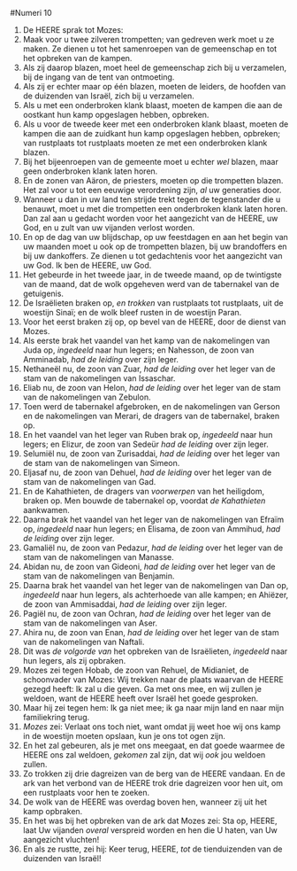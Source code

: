 #Numeri 10
1. De HEERE sprak tot Mozes:
2. Maak voor u twee zilveren trompetten; van gedreven werk moet u ze maken. Ze dienen u tot het samenroepen van de gemeenschap en tot het opbreken van de kampen.
3. Als zij daarop blazen, moet heel de gemeenschap zich bij u verzamelen, bij de ingang van de tent van ontmoeting.
4. Als zij er echter maar op één blazen, moeten de leiders, de hoofden van de duizenden van Israël, zich bij u verzamelen.
5. Als u met een onderbroken klank blaast, moeten de kampen die aan de oostkant hun kamp opgeslagen hebben, opbreken.
6. Als u voor de tweede keer met een onderbroken klank blaast, moeten de kampen die aan de zuidkant hun kamp opgeslagen hebben, opbreken; van rustplaats tot rustplaats moeten ze met een onderbroken klank blazen.
7. Bij het bijeenroepen van de gemeente moet u echter *wel* blazen, maar geen onderbroken klank laten horen.
8. En de zonen van Aäron, de priesters, moeten op die trompetten blazen. Het zal voor u tot een eeuwige verordening zijn, *al* uw generaties door.
9. Wanneer u dan in uw land ten strijde trekt tegen de tegenstander die u benauwt, moet u met die trompetten een onderbroken klank laten horen. Dan zal aan u gedacht worden voor het aangezicht van de HEERE, uw God, en u zult van uw vijanden verlost worden.
10. En op de dag van uw blijdschap, op uw feestdagen en aan het begin van uw maanden moet u ook op de trompetten blazen, bij uw brandoffers en bij uw dankoffers. Ze dienen u tot gedachtenis voor het aangezicht van uw God. Ik ben de HEERE, uw God.
11. Het gebeurde in het tweede jaar, in de tweede maand, op de twintigste van de maand, dat de wolk opgeheven werd van de tabernakel van de getuigenis.
12. De Israëlieten braken op, *en trokken* van rustplaats tot rustplaats, uit de woestijn Sinaï; en de wolk bleef rusten in de woestijn Paran.
13. Voor het eerst braken zij op, op bevel van de HEERE, door de dienst van Mozes.
14. Als eerste brak het vaandel van het kamp van de nakomelingen van Juda op, *ingedeeld* naar hun legers; en Nahesson, de zoon van Amminadab, *had de leiding* over zijn leger.
15. Nethaneël nu, de zoon van Zuar, *had de leiding* over het leger van de stam van de nakomelingen van Issaschar.
16. Eliab nu, de zoon van Helon, *had de leiding* over het leger van de stam van de nakomelingen van Zebulon.
17. Toen werd de tabernakel afgebroken, en de nakomelingen van Gerson en de nakomelingen van Merari, de dragers van de tabernakel, braken op.
18. En het vaandel van het leger van Ruben brak op, *ingedeeld* naar hun legers; en Elizur, de zoon van Sedeür *had de leiding* over zijn leger.
19. Selumiël nu, de zoon van Zurisaddai, *had de leiding* over het leger van de stam van de nakomelingen van Simeon.
20. Eljasaf nu, de zoon van Dehuel, *had de leiding* over het leger van de stam van de nakomelingen van Gad.
21. En de Kahathieten, de dragers van *voorwerpen* van het heiligdom, braken op. Men bouwde de tabernakel op, voordat *de Kahathieten* aankwamen.
22. Daarna brak het vaandel van het leger van de nakomelingen van Efraïm op, *ingedeeld* naar hun legers; en Elisama, de zoon van Ammihud, *had de leiding* over zijn leger.
23. Gamaliël nu, de zoon van Pedazur, *had de leiding* over het leger van de stam van de nakomelingen van Manasse.
24. Abidan nu, de zoon van Gideoni, *had de leiding* over het leger van de stam van de nakomelingen van Benjamin.
25. Daarna brak het vaandel van het leger van de nakomelingen van Dan op, *ingedeeld* naar hun legers, als achterhoede van alle kampen; en Ahiëzer, de zoon van Ammisaddai, *had de leiding* over zijn leger.
26. Pagiël nu, de zoon van Ochran, *had de leiding* over het leger van de stam van de nakomelingen van Aser.
27. Ahira nu, de zoon van Enan, *had de leiding* over het leger van de stam van de nakomelingen van Naftali.
28. Dit was *de volgorde van* het opbreken van de Israëlieten, *ingedeeld* naar hun legers, als zij opbraken.
29. Mozes zei tegen Hobab, de zoon van Rehuel, de Midianiet, de schoonvader van Mozes: Wij trekken naar de plaats waarvan de HEERE gezegd heeft: Ik zal u die geven. Ga met ons mee, en wij zullen je weldoen, want de HEERE heeft over Israël het goede gesproken.
30. Maar hij zei tegen hem: Ik ga niet mee; ik ga naar mijn land en naar mijn familiekring terug.
31. *Mozes* zei: Verlaat ons toch niet, want omdat jij weet hoe wij ons kamp in de woestijn moeten opslaan, kun je ons tot ogen zijn.
32. En het zal gebeuren, als je met ons meegaat, en dat goede waarmee de HEERE ons zal weldoen, *gekomen* zal zijn, dat wij *ook* jou weldoen zullen.
33. Zo trokken zij drie dagreizen van de berg van de HEERE vandaan. En de ark van het verbond van de HEERE trok drie dagreizen voor hen uit, om een rustplaats voor hen te zoeken.
34. De wolk van de HEERE was overdag boven hen, wanneer zij uit het kamp opbraken.
35. En het was bij het opbreken van de ark dat Mozes zei: Sta op, HEERE, laat Uw vijanden *overal* verspreid worden en hen die U haten, van Uw aangezicht vluchten!
36. En als ze rustte, zei hij: Keer terug, HEERE, *tot* de tienduizenden van de duizenden van Israël!
